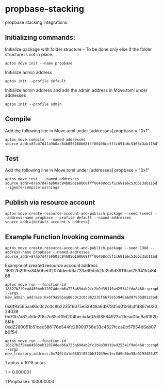 # propbase-stacking

propbase stacking integrations

## Initializing commands:

Initialize package with folder structure - To be done only else if the folder structure is not in place.

```
aptos move init --name propbase

```

Initialize admin address

```
aptos init --profile default
```

Initialize admin address and add the admin address in Move.toml under addresses

```
aptos init --profile admin
```

## Compile

Add the following line in Move.toml under [addresses]
propbase = "0x1"

```
aptos move compile  --named-addresses source_addr=87ab7d47a9b0ac84b856168b68fff06408cc5f1c691a6c5366c3ab116d76d93c
```

## Test

Add the following line in Move.toml under [addresses]
propbase = "0x1"

```
aptos move test  --named-addresses source_addr=87ab7d47a9b0ac84b856168b68fff06408cc5f1c691a6c5366c3ab116d76d93c --ignore-compile-warnings
```

## Publish via resource account

```
aptos move create-resource-account-and-publish-package --seed [seed] --address-name propbase --profile default --named-addresses source_addr=[default account's address]
```

## Example Function Invoking commands

```
aptos move create-resource-account-and-publish-package --seed 1388 --address-name propbase --named-addresses source_addr=87ab7d47a9b0ac84b856168b68fff06408cc5f1c691a6c5366c3ab116d76d93c

```

Example of created resource account address 18327b2f9ea8450beb12074deeb6a723a69dab2fc2b9d39110ad25341fda8468

```
aptos move run --function-id 18327b2f9ea8450beb12074deeb6a723a69dab2fc2b9d39110ad25341fda8468::propbase_staking::set_admin --args new_admin_address:0x6f9a565aa86c0c2c0c8b2235f6675e53948a6d97935d0126bdf4867e02024039
```

0x6f9a565aa86c0c2c0c8b2235f6675e53948a6d97935d0126bdf4867e02024039
0x70b7a62c50e2f8c7c65cff9d204becbda07d08584923c25ead1bc9a6192b8f4b
0xd2260051b51cec586176e544fc28900756e33c4527fcca0b57554d6eb07b0f54

```
aptos move run --function-id 18327b2f9ea8450beb12074deeb6a723a69dab2fc2b9d39110ad25341fda8468::propbase_staking::set_treasury --args new_treasury_address:0x746f4a1e6501f852bb31039ee1ec8d9e8be58a0193483d7168b4b21ad1ee5897
```

1 aptos = 10^8 octas

1 = 0.000001

1 Propbase= 100000000
